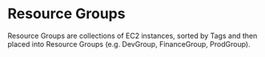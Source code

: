 # Resource Groups

Resource Groups are collections of EC2 instances, sorted by Tags and then placed into Resource Groups (e.g. DevGroup, FinanceGroup, ProdGroup).
